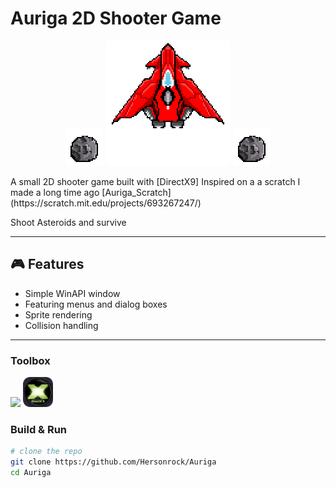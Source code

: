# Auriga 2D Shooter Game

<p align="center">
  <img src="assets/asteroid1.png" width="60" height="60"/>
  <img src="assets/Aerial_gif.gif" width="200" height="200"/>
  <img src="assets/asteroid1.png" width="60" height="60"/>
</p>
A small 2D shooter game built with [DirectX9]
Inspired on a a scratch I made a long time ago [Auriga_Scratch](https://scratch.mit.edu/projects/693267247/) 

Shoot Asteroids and survive

---

## 🎮 Features
- Simple WinAPI window
- Featuring menus and dialog boxes
- Sprite rendering
- Collision handling

---

### Toolbox
<p align="left">
  <img src="https://skillicons.dev/icons?i=cpp,windows,visualstudio"/>
  <img src="assets/DirectX9.png" width="48" height="48"/>

### Build & Run
```bash
# clone the repo
git clone https://github.com/Hersonrock/Auriga
cd Auriga


